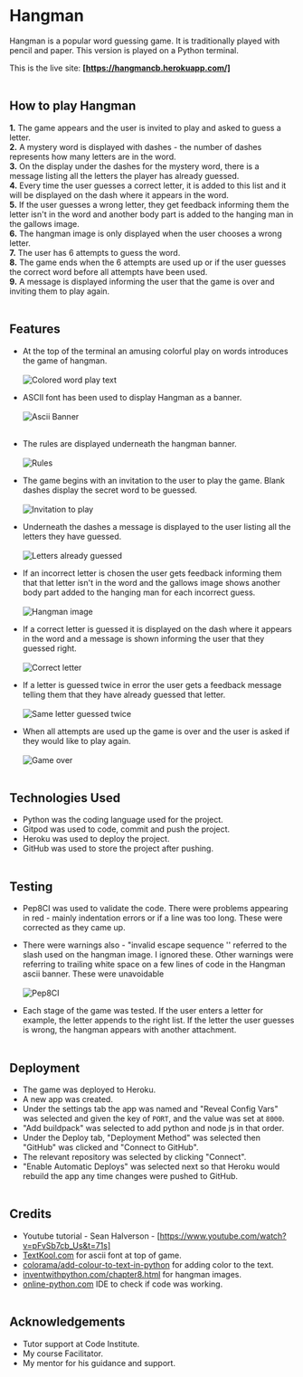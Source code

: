 # **Hangman**

Hangman is a popular word guessing game. It is traditionally played with pencil and paper. This version is played on a Python terminal.

This is the live site: **[https://hangmancb.herokuapp.com/]** <br><br>

## **How to play Hangman**

**1.** The game appears and the user is invited to play and asked to guess a letter.<br>
**2.** A mystery word is displayed with dashes - the number of dashes represents how many letters are in the word.<br> 
**3.** On the display under the dashes for the mystery word, there is a message listing all the letters the player has already guessed.<br>
**4.**  Every time the user guesses a correct letter, it is added to this list and it will be displayed on the dash where it appears in the word.<br>
**5.** If the user guesses a wrong letter, they get feedback informing them the letter isn't in the word and another body part is added to the hanging man in the gallows image.<br> 
**6.** The hangman image is only displayed when the user chooses a wrong letter.<br> 
**7.** The user has 6 attempts to guess the word.<br> 
**8.** The game ends when the 6 attempts are used up or if the user guesses the correct word before all attempts have been used.<br>
**9.** A message is displayed informing the user that the game is over and inviting them to play again.<br><br>

## **Features**

*  At the top of the terminal an amusing colorful play on words introduces the game of hangman.<br><br>
![Colored word play text](/screenshots/hangman_play_on_words.png)

* ASCII font has been used to display Hangman as a banner.<br><br>
![Ascii Banner](/screenshots/hangman_ascii.png)<br><br>

* The rules are displayed underneath the hangman banner.<br><br>
![Rules](/screenshots/hangman_rules.png)

* The game begins with an invitation to the user to play the game. Blank dashes display the secret word to be guessed.<br><br>
![Invitation to play](/screenshots/let's-play-hangman.png) 

* Underneath the dashes a message is displayed to the user listing all the letters they have guessed.<br><br>
![Letters already guessed](/screenshots/letters_already_guessed.png)

* If an incorrect letter is chosen the user gets feedback informing them that that letter isn't in the word and the gallows image shows another body part added to the hanging man for each incorrect guess.<br><br>
![Hangman image](/screenshots/incorrect_letter.png)

* If a correct letter is guessed it is displayed on the dash where it appears in the word and a message is shown informing the user that they guessed right.<br><br>
![Correct letter](/screenshots/letter_guessed_right.png)

* If a letter is guessed twice in error the user gets a feedback message telling them that they have already guessed that letter.<br><br>
![Same letter guessed twice](/screenshots/same_letter_guessed_twice.png)

* When all attempts are used up the game is over and the user is asked if they would like to play again.<br><br>
![Game over](/screenshots/hangman_game_over.png)<br><br>


## **Technologies Used**

* Python was the coding language used for the project.
* Gitpod was used to code, commit and push the project.
* Heroku was used to deploy the project.
* GitHub was used to store the project after pushing.<br><br>


## **Testing**

* Pep8CI was used to validate the code.  There were problems appearing in red - mainly indentation errors or if a line was too long.  These were corrected as they came up.

* There were warnings also - "invalid escape sequence '\' referred to the slash used on the hangman image.  I ignored these. Other warnings were referring to trailing white space on a few lines of code in the Hangman ascii banner. These were unavoidable<br><br>
![Pep8CI](screenshots/pep8CI_test.png)<br>

* Each stage of the game was tested.  If the user enters a letter for example, the letter appends to the right list. If the letter the user guesses is wrong, the hangman appears with another attachment.<br><br>

## **Deployment**

* The game was deployed to Heroku.
* A new app was created.
* Under the settings tab the app was named and "Reveal Config Vars" was selected and given the key of `PORT`, and the value was set at `8000`.  
* "Add buildpack" was selected to add python and node js in that order.
* Under the Deploy tab, "Deployment Method" was selected then "GitHub" was clicked and "Connect to GitHub". 
* The relevant repository was selected by clicking "Connect".
* "Enable Automatic Deploys" was selected next so that Heroku would rebuild the app any time changes were pushed to GitHub.<br><br>

## **Credits**

* Youtube tutorial - Sean Halverson - [https://www.youtube.com/watch?v=pFvSb7cb_Us&t=71s]
* [TextKool.com](https://www.textkool.com) for ascii font at top of game.
* [colorama/add-colour-to-text-in-python](https://pypi.org/project/colorama/) for adding color to the text.
* [inventwithpython.com/chapter8.html](https://inventwithpython.com) for hangman images.
* [online-python.com](https://online-python.com) IDE to check if code was working.<br><br>

## **Acknowledgements**

* Tutor support at Code Institute.
* My course Facilitator.
* My mentor for his guidance and support.
   
